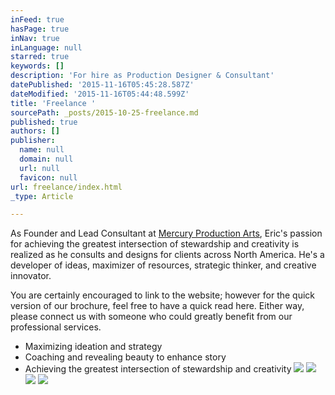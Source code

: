 ```yaml
---
inFeed: true
hasPage: true
inNav: true
inLanguage: null
starred: true
keywords: []
description: 'For hire as Production Designer & Consultant'
datePublished: '2015-11-16T05:45:28.587Z'
dateModified: '2015-11-16T05:44:48.599Z'
title: 'Freelance '
sourcePath: _posts/2015-10-25-freelance.md
published: true
authors: []
publisher:
  name: null
  domain: null
  url: null
  favicon: null
url: freelance/index.html
_type: Article

---
```

As Founder and Lead Consultant at [Mercury Production Arts][0], Eric's passion for achieving the greatest intersection of stewardship and creativity is realized as he consults and designs for clients across North America. He's a developer of ideas, maximizer of resources, strategic thinker, and creative innovator.

You are certainly encouraged to link to the website; however for the quick version of our brochure, feel free to have a quick read  here. Either way, please connect us with someone who could greatly benefit from our professional services.

* Maximizing ideation and strategy
* Coaching and revealing beauty to enhance story
* Achieving the greatest intersection of stewardship and creativity ![](https://the-grid-user-content.s3-us-west-2.amazonaws.com/b67bf190-bc3f-46f5-89ec-b8ea56eee6d0.jpg)
![](https://the-grid-user-content.s3-us-west-2.amazonaws.com/9001928f-5f4b-4a04-9226-9366caf1ef0e.jpg)
![](https://the-grid-user-content.s3-us-west-2.amazonaws.com/284a0943-6c04-47eb-b152-e8b2c54ef123.jpg)
![](https://the-grid-user-content.s3-us-west-2.amazonaws.com/9fe77b7f-78be-4049-b69c-4513c3056b92.jpg)

[0]: http://mercuryproductionarts.com/